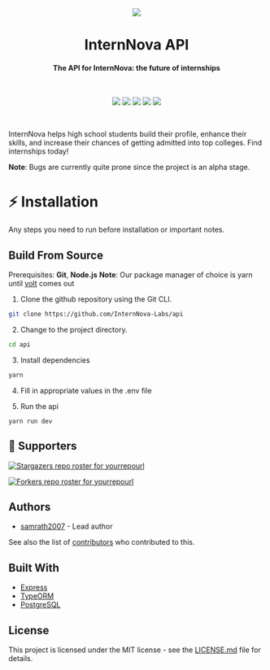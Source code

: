 <p align="center">
  <img src="https://github.com/InternNova-Labs/web/blob/main/public/images/logo.png?raw=true" />
</p>
<h1 align="center">InternNova API</h1>
<h4 align="center">
The API for InternNova: the future of internships</h1>
<br>
<p align="center">
  <img src="https://img.shields.io/badge/version-0.0.1--beta-green">
  <img src="https://img.shields.io/github/license/InternNova-Labs/api">
  <img src="https://img.shields.io/tokei/lines/github/InternNova-Labs/api?label=lines%20of%20code">
  <img src="https://img.shields.io/github/languages/top/InternNova-Labs/api">
  <img src="https://img.shields.io/github/repo-size/InternNova-Labs/api">
</p>
<br>

InternNova helps high school students build their profile, enhance their skills, and increase their chances of getting admitted into top colleges. Find internships today!

**Note**: Bugs are currently quite prone since the project is an alpha stage.
<br>

# :zap: Installation

Any steps you need to run before installation or important notes.
<br>

## Build From Source

Prerequisites: **Git**, **Node.js**
**Note**: Our package manager of choice is yarn until [volt](https://github.com/voltpkg/volt) comes out

1. Clone the github repository using the Git CLI.

```sh
git clone https://github.com/InternNova-Labs/api
```

2. Change to the project directory.

```sh
cd api
```

3. Install dependencies

```sh
yarn
```

4. Fill in appropriate values in the .env file

5. Run the api

```
yarn run dev
```

## :clap: Supporters

[![Stargazers repo roster for yourrepourl](https://reporoster.com/stars/InternNova-Labs/api)](https://github.com/yourrepourl/stargazers)

[![Forkers repo roster for yourrepourl](https://reporoster.com/forks/InternNova-Labs/api)](https://github.com/yourrepourl/network/members)

## Authors

- [samrath2007](https://github.com/samrath2007) - Lead author

See also the list of [contributors](https://github.com/api/contributors) who contributed to this.

## Built With

- [Express](https://expressjs.com/)
- [TypeORM](https://typeorm.io/)
- [PostgreSQL](https://www.postgresql.org/)

## License

This project is licensed under the MIT license - see the [LICENSE.md](LICENSE) file for details.
